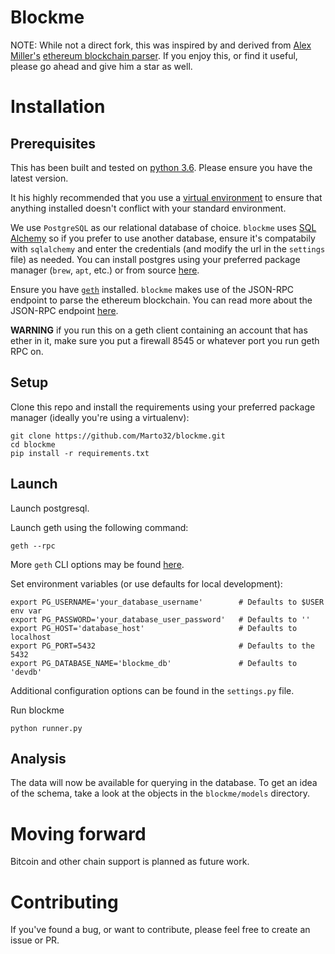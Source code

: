 # Blockme

NOTE: While not a direct fork, this was inspired by and derived from [Alex Miller's](https://github.com/alex-miller-0) [ethereum blockchain parser](https://github.com/alex-miller-0/Ethereum_Blockchain_Parser). If you enjoy this, or find it useful, please go ahead and give him a star as well.

# Installation

## Prerequisites

This has been built and tested on [python 3.6](https://www.python.org/downloads/release/python-360/). Please ensure you have the latest version.

It his highly recommended that you use a [virtual environment](http://docs.python-guide.org/en/latest/dev/virtualenvs/) to ensure that anything installed doesn't conflict with your standard environment.

We use `PostgreSQL` as our relational database of choice. `blockme` uses [SQL Alchemy](https://www.sqlalchemy.org/) so if you prefer to use another database, ensure it's compatabily with `sqlalchemy` and enter the credentials (and modify the url in the `settings` file) as needed. You can install postgres using your preferred package manager (`brew`, `apt`, etc.) or from source [here](https://www.postgresql.org/download/).

Ensure you have [`geth`](https://github.com/ethereum/go-ethereum/wiki/geth) installed. `blockme` makes use of the JSON-RPC endpoint to parse the ethereum blockchain. You can read more about the JSON-RPC endpoint [here](https://github.com/ethereum/wiki/wiki/JSON-RPC#json-rpc-endpoint).

**WARNING** if you run this on a geth client containing an account that has ether in it, make sure you put a firewall 8545 or whatever port you run geth RPC on.

## Setup

Clone this repo and install the requirements using your preferred package manager (ideally you're using a virtualenv):

```shell
git clone https://github.com/Marto32/blockme.git
cd blockme
pip install -r requirements.txt
```

## Launch

Launch postgresql.

Launch geth using the following command:

```shell
geth --rpc
```

More `geth` CLI options may be found [here](https://github.com/ethereum/go-ethereum/wiki/Command-Line-Options).

Set environment variables (or use defaults for local development):

```shell
export PG_USERNAME='your_database_username'        # Defaults to $USER env var
export PG_PASSWORD='your_database_user_password'   # Defaults to ''
export PG_HOST='database_host'                     # Defaults to localhost
export PG_PORT=5432                                # Defaults to the 5432
export PG_DATABASE_NAME='blockme_db'               # Defaults to 'devdb'
```

Additional configuration options can be found in the `settings.py` file.

Run blockme

```shell
python runner.py
```

## Analysis

The data will now be available for querying in the database. To get an idea of the schema, take a look at the objects in the `blockme/models` directory.

# Moving forward

Bitcoin and other chain support is planned as future work.

# Contributing

If you've found a bug, or want to contribute, please feel free to create an issue or PR.
